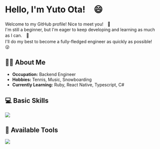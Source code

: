 # Hello, I'm Yuto Ota!　😄

Welcome to my GitHub profile! Nice to meet you!　🌟
<br/>
I'm still a beginner, but I'm eager to keep developing and learning as much as I can.　💪
<br/>
I'll do my best to become a fully-fledged engineer as quickly as possible!　😜

## 👨‍💻 About Me

- **Occupation:** Backend Engineer
- **Hobbies:** Tennis, Music, Snowboarding
- **Currently Learning:** Ruby, React Native, Typescript, C# 


## 💻 Basic Skills

![](https://skillicons.dev/icons?i=html,css,js,typescript,python,react,git,sass,tailwind)

## 🔧 Available Tools
![](https://skillicons.dev/icons?i=vscode,github,npm,yarn,vite,vitest,babel,webpack,jest)

<!--
**Yuto299/Yuto299** is a ✨ _special_ ✨ repository because its `README.md` (this file) appears on your GitHub profile.

Here are some ideas to get you started:

- 🔭 I’m currently working on ...
- 🌱 I’m currently learning ...
- 👯 I’m looking to collaborate on ...
- 🤔 I’m looking for help with ...
- 💬 Ask me about ...
- 📫 How to reach me: ...
- 😄 Pronouns: ...
- ⚡ Fun fact: ...
-->

